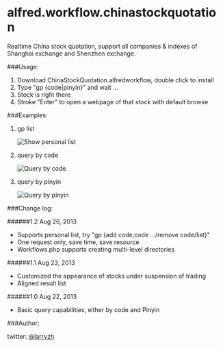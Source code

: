 alfred.workflow.chinastockquotation
===================================

Realtime China stock quotation, support all companies &amp; indexes of Shanghai exchange and Shenzhen exchange.

###Usage:

1. Download ChinaStockQuotation.alfredworkflow, double click to install
2. Type "gp {code|pinyin}" and wait ...
3. Stock is right there
4. Stroke "Enter" to open a webpage of that stock with default browse

###Examples:

1. gp list

    ![Show personal list](https://github.com/larryzh/alfred.workflow.chinastockquotation/blob/master/assets/list.jpg?raw=true "Personal list")

2. query by code

    ![Query by code](https://github.com/larryzh/alfred.workflow.chinastockquotation/blob/master/assets/query_by_code.png?raw=true "Results of querying by code")

3. query by pinyin

    ![Query by pinyin](https://github.com/larryzh/alfred.workflow.chinastockquotation/blob/master/assets/query_by_pinyin.png?raw=true "Results of querying by pinyin")

###Change log:

######1.2 Aug 26, 2013

* Supports personal list, try "gp {add code,code .../remove code/list}"
* One request only, save time, save resource
* Workflows.php supports creating multi-level directories

######1.1 Aug 23, 2013

* Customized the appearance of stocks under suspension of trading
* Aligned result list

######1.0 Aug 22, 2013

* Basic query capabilities, either by code and Pinyin

###Author:

twitter: [@larryzh](http://twitter.com/larryzh "Visit Larry's twitter")
